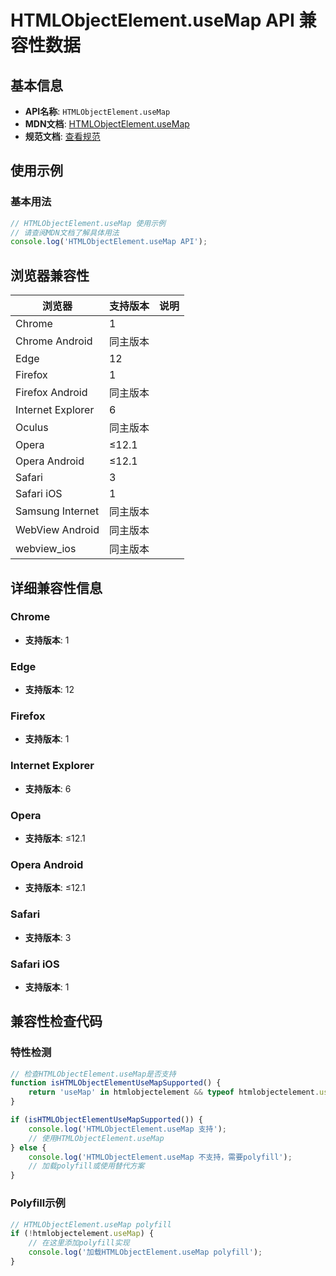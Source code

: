 # HTMLObjectElement.useMap API 兼容性数据

## 基本信息

- **API名称**: `HTMLObjectElement.useMap`
- **MDN文档**: [HTMLObjectElement.useMap](https://developer.mozilla.org/docs/Web/API/HTMLObjectElement/useMap)
- **规范文档**: [查看规范](https://html.spec.whatwg.org/multipage/obsolete.html#dom-object-usemap)

## 使用示例

### 基本用法

```javascript
// HTMLObjectElement.useMap 使用示例
// 请查阅MDN文档了解具体用法
console.log('HTMLObjectElement.useMap API');
```

## 浏览器兼容性

| 浏览器 | 支持版本 | 说明 |
|--------|----------|------|
| Chrome | 1 |  |
| Chrome Android | 同主版本 |  |
| Edge | 12 |  |
| Firefox | 1 |  |
| Firefox Android | 同主版本 |  |
| Internet Explorer | 6 |  |
| Oculus | 同主版本 |  |
| Opera | ≤12.1 |  |
| Opera Android | ≤12.1 |  |
| Safari | 3 |  |
| Safari iOS | 1 |  |
| Samsung Internet | 同主版本 |  |
| WebView Android | 同主版本 |  |
| webview_ios | 同主版本 |  |

## 详细兼容性信息

### Chrome

- **支持版本**: 1

### Edge

- **支持版本**: 12

### Firefox

- **支持版本**: 1

### Internet Explorer

- **支持版本**: 6

### Opera

- **支持版本**: ≤12.1

### Opera Android

- **支持版本**: ≤12.1

### Safari

- **支持版本**: 3

### Safari iOS

- **支持版本**: 1

## 兼容性检查代码

### 特性检测

```javascript
// 检查HTMLObjectElement.useMap是否支持
function isHTMLObjectElementUseMapSupported() {
    return 'useMap' in htmlobjectelement && typeof htmlobjectelement.useMap === 'function';
}

if (isHTMLObjectElementUseMapSupported()) {
    console.log('HTMLObjectElement.useMap 支持');
    // 使用HTMLObjectElement.useMap
} else {
    console.log('HTMLObjectElement.useMap 不支持，需要polyfill');
    // 加载polyfill或使用替代方案
}
```

### Polyfill示例

```javascript
// HTMLObjectElement.useMap polyfill
if (!htmlobjectelement.useMap) {
    // 在这里添加polyfill实现
    console.log('加载HTMLObjectElement.useMap polyfill');
}
```

